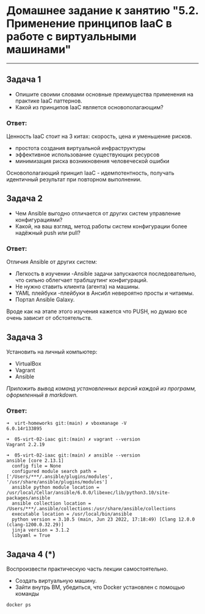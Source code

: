 # Домашнее задание к занятию "5.2. Применение принципов IaaC в работе с виртуальными машинами"

---

## Задача 1

- Опишите своими словами основные преимущества применения на практике IaaC паттернов.
- Какой из принципов IaaC является основополагающим?

### Ответ:

Ценность IaaC стоит на 3 китах: скорость, цена и уменьшение рисков.
- простота создания виртуальной инфраструктуры
- эффективное использование существующих ресурсов
- минимизация риска возникновения человеческой ошибки

Основополагающий принцип IaaC - идемпотентность, получать идентичный результат при повторном выполнении.

## Задача 2

- Чем Ansible выгодно отличается от других систем управление конфигурациями?
- Какой, на ваш взгляд, метод работы систем конфигурации более надёжный push или pull?

### Ответ:

Отличия Ansible от других систем:
* Легкость в изучении -Ansible задачи запускаются последовательно, что сильно облегчает траблшутинг конфигураций.
* Не нужно ставить клиента (агента) на машины.
* YAML плейбуки -плейбуки в Ансибл невероятно просты и читаемы.
* Портал Ansible Galaxy.

Вроде как на этапе этого изучения кажется что PUSH, но думаю все очень зависит от обстоятельств.

## Задача 3

Установить на личный компьютер:

- VirtualBox
- Vagrant
- Ansible

*Приложить вывод команд установленных версий каждой из программ, оформленный в markdown.*

### Ответ:

```shell
➜  virt-homeworks git:(main) ✗ vboxmanage -V
6.0.14r133895
```

```shell
➜  05-virt-02-iaac git:(main) ✗ vagrant --version 
Vagrant 2.2.19
```

```shell
➜  05-virt-02-iaac git:(main) ✗ ansible --version
ansible [core 2.13.1]
  config file = None
  configured module search path = ['/Users/***/.ansible/plugins/modules', '/usr/share/ansible/plugins/modules']
  ansible python module location = /usr/local/Cellar/ansible/6.0.0/libexec/lib/python3.10/site-packages/ansible
  ansible collection location = /Users/***/.ansible/collections:/usr/share/ansible/collections
  executable location = /usr/local/bin/ansible
  python version = 3.10.5 (main, Jun 23 2022, 17:18:49) [Clang 12.0.0 (clang-1200.0.32.29)]
  jinja version = 3.1.2
  libyaml = True
```

## Задача 4 (*)

Воспроизвести практическую часть лекции самостоятельно.

- Создать виртуальную машину.
- Зайти внутрь ВМ, убедиться, что Docker установлен с помощью команды
```
docker ps
```
